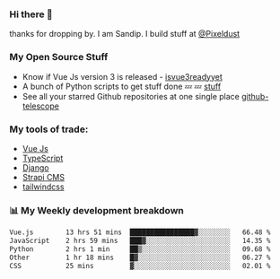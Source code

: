 ### Hi there 👋

thanks for dropping by.
I am Sandip. I build stuff at [@Pixeldust](github.com/pixeldust-in/)

###  **My Open Source Stuff**

 - Know if Vue Js version 3 is released -  [isvue3readyyet](https://github.com/sandiprb/isvue3readyyet)
 - A bunch of Python scripts to get stuff done 💤 💤 [stuff](https://github.com/sandiprb/stuff)
 - See all your starred Github repositories at one single place [github-telescope](https://github.com/sandiprb/github-telescope)



###  **My tools of trade:**
 - [Vue Js](https://github.com/vuejs/vue/)
 - [TypeScript](https://github.com/microsoft/TypeScript)
 - [Django](github.com/django/django)
 - [Strapi CMS](github.com/strapi/strapi)
 - [tailwindcss](https://github.com/tailwindlabs/tailwindcss)


###  📊 **My Weekly development breakdown**
<!--START_SECTION:waka-->

```txt
Vue.js        13 hrs 51 mins  ████████████████▓░░░░░░░░   66.48 %
JavaScript    2 hrs 59 mins   ███▓░░░░░░░░░░░░░░░░░░░░░   14.35 %
Python        2 hrs 1 min     ██▒░░░░░░░░░░░░░░░░░░░░░░   09.68 %
Other         1 hr 18 mins    █▓░░░░░░░░░░░░░░░░░░░░░░░   06.27 %
CSS           25 mins         ▓░░░░░░░░░░░░░░░░░░░░░░░░   02.01 %
```

<!--END_SECTION:waka-->
